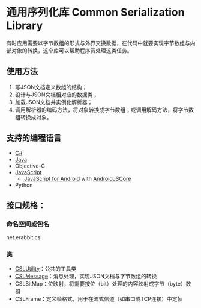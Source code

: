 # 通用序列化库 Common Serialization Library

有时应用需要以字节数组的形式与外界交换数据，在代码中就要实现字节数组与内部对象的转换，这个库可以帮助程序员处理这类任务。

## 使用方法
1. 写JSON文档定义数组的结构；
1. 设计与JSON文档相对应的数据类；
1. 加载JSON文档并实例化解析器；
1. 调用解析器的编码方法，将对象转换成字节数组；或调用解码方法，将字节数组转换成对象。

## 支持的编程语言
* [C#](https://github.com/rabbitom/csl-cs)
* [Java](https://github.com/rabbitom/csl-java)
* Objective-C
* [JavaScript](https://github.com/rabbitom/csl-js)
  * [JavaScript for Android](https://github.com/rabbitom/csl-js-android) with [AndroidJSCore](https://github.com/ericwlange/AndroidJSCore)
* Python

## 接口规格：

### 命名空间或包名
net.erabbit.csl

### 类
* [CSLUtility](utility.md)：公共的工具类
* [CSLMessage](message.md)：消息处理，实现JSON文档与字节数组的转换
* CSLBitMap：位映射，将需要按位（bit）处理的内容映射成字节（byte）数组
* CSLFrame：定义帧格式，用于在流式信道（如串口或TCP连接）中定帧
